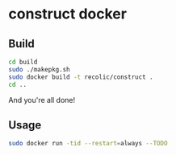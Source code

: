 # construct docker

## Build

```bash
cd build
sudo ./makepkg.sh
sudo docker build -t recolic/construct .
cd ..
```

And you're all done!

## Usage

```bash
sudo docker run -tid --restart=always --TODO
```

